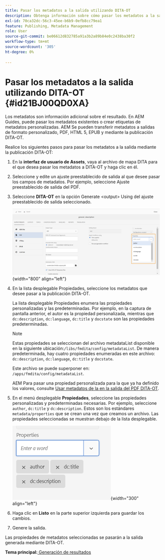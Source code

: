 ```yaml
---
title: Pasar los metadatos a la salida utilizando DITA-OT
description: Obtenga información sobre cómo pasar los metadatos a la salida mediante la publicación DITA-OT en AEM Guides.
exl-id: 70ca32dc-56c3-45ee-b6b9-0efb8cc79ea1
feature: Publishing, Metadata Management
role: User
source-git-commit: be06612d832785a91a3b2a89b84e0c2438ba30f2
workflow-type: tm+mt
source-wordcount: '305'
ht-degree: 0%

---
```


# Pasar los metadatos a la salida utilizando DITA-OT {#id21BJ00QD0XA}

Los metadatos son información adicional sobre el resultado. En AEM Guides, puede pasar los metadatos existentes o crear etiquetas de metadatos personalizadas. AEM Se pueden transferir metadatos a salidas de formato personalizado, PDF, HTML 5, EPUB y mediante la publicación DITA-OT.

Realice los siguientes pasos para pasar los metadatos a la salida mediante la publicación DITA-OT:

1. En la **interfaz de usuario de Assets**, vaya al archivo de mapa DITA para el que desea pasar los metadatos a DITA-OT y haga clic en él.
1. Seleccione y edite un ajuste preestablecido de salida al que desee pasar los campos de metadatos. Por ejemplo, seleccione Ajuste preestablecido de salida del PDF.
1. Seleccione **DITA-OT** en la opción Generate &lt;output\> Using del ajuste preestablecido de salida seleccionado.

   ![](images/custom-meta-data-output-preset.png){width="800" align="left"}

1. En la lista desplegable Propiedades, seleccione los metadatos que desee pasar a la publicación DITA-OT.

   La lista desplegable Propiedades enumera las propiedades personalizadas y las predeterminadas. Por ejemplo, en la captura de pantalla anterior, el autor es la propiedad personalizada, mientras que `dc:description`, `dc:language`, `dc:title` y `docstate` son las propiedades predeterminadas.

   >[!NOTE]
   >
   > Estas propiedades se seleccionan del archivo metadataList disponible en la siguiente ubicación:`/libs/fmdita/config/metadataList`. De manera predeterminada, hay cuatro propiedades enumeradas en este archivo: `dc:description`, `dc:language`, `dc:title` y `docstate`.

   Este archivo se puede superponer en: `/apps/fmdita/config/metadataList`.

   AEM Para pasar una propiedad personalizada para la que ya ha definido los valores, consulte [Usar metadatos de la en la salida del PDF DITA-OT](https://experienceleaguecommunities.adobe.com/t5/xml-documentation-discussions/use-aem-metadata-in-dita-ot-pdf-output/td-p/411880).

1. En el menú desplegable **Propiedades**, seleccione las propiedades personalizadas y predeterminadas necesarias. Por ejemplo, seleccione `author`, `dc:title` y `dc:description`. Estos son los estándares `metadata/properties` que se crean una vez que creamos un archivo. Las propiedades seleccionadas se muestran debajo de la lista desplegable.

   ![](images/selected-metadata-properties.png){width="300" align="left"}

1. Haga clic en **Listo** en la parte superior izquierda para guardar los cambios.
1. Genere la salida.

Las propiedades de metadatos seleccionadas se pasarán a la salida generada mediante DITA-OT.

**Tema principal:**[ Generación de resultados](generate-output.md)
